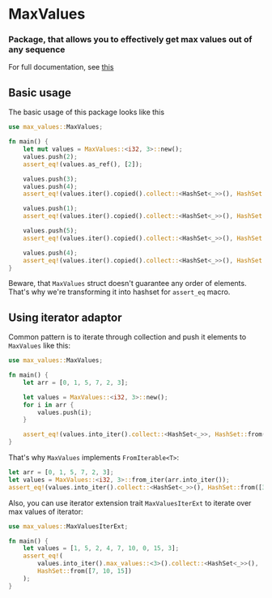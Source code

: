 # MaxValues
### Package, that allows you to effectively get max values out of any sequence
For full documentation, see [this](docs.rs/max_values/1.0.0/max_values)

## Basic usage
The basic usage of this package looks like this
```rust
use max_values::MaxValues;

fn main() {
    let mut values = MaxValues::<i32, 3>::new();
    values.push(2);
    assert_eq!(values.as_ref(), [2]);

    values.push(3);
    values.push(4);
    assert_eq!(values.iter().copied().collect::<HashSet<_>>(), HashSet::from([2, 3, 4]));

    values.push(1);
    assert_eq!(values.iter().copied().collect::<HashSet<_>>(), HashSet::from([2, 3, 4]));

    values.push(5);
    assert_eq!(values.iter().copied().collect::<HashSet<_>>(), HashSet::from([3, 4, 5]));

    values.push(4);
    assert_eq!(values.iter().copied().collect::<HashSet<_>>(), HashSet::from([4, 4, 5]));
}
```
Beware, that ```MaxValues``` struct doesn't guarantee any order of elements. That's why we're transforming it into hashset for ```assert_eq``` macro.

## Using iterator adaptor
Common pattern is to iterate through collection and push it elements to `MaxValues` like this:
```rust
use max_values::MaxValues;

fn main() {
    let arr = [0, 1, 5, 7, 2, 3];

    let values = MaxValues::<i32, 3>::new();
    for i in arr {
        values.push(i);
    }

    assert_eq!(values.into_iter().collect::<HashSet<_>>, HashSet::from([3, 5, 7]));
}
```

That's why ```MaxValues``` implements ```FromIterable<T>```:
```rust
let arr = [0, 1, 5, 7, 2, 3];
let values = MaxValues::<i32, 3>::from_iter(arr.into_iter());
assert_eq!(values.into_iter().collect::<HashSet<_>>(), HashSet::from([3, 5, 7]));
```

Also, you can use iterator extension trait ```MaxValuesIterExt``` to iterate over max values of iterator:
```rust
use max_values::MaxValuesIterExt;

fn main() {
    let values = [1, 5, 2, 4, 7, 10, 0, 15, 3];
    assert_eq!(
        values.into_iter().max_values::<3>().collect::<HashSet<_>>(),
        HashSet::from([7, 10, 15])
    );
}
```
